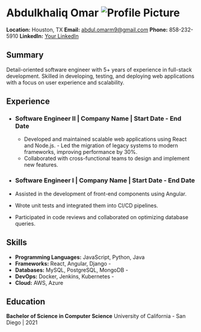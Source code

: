 
# Abdulkhaliq Omar ![Profile Picture](./profile.jpg) 

**Location:** Houston, TX 
**Email:** abdul.omarm9@gmail.com
**Phone:** 858-232-5910
**LinkedIn:** [Your LinkedIn](https://www.linkedin.com/in/yourusername/) 

## Summary 
Detail-oriented software engineer with 5+ years of experience in full-stack development. Skilled in developing, testing, and deploying web applications with a focus on user experience and scalability. 

## Experience
- ### Software Engineer II | Company Name | Start Date - End Date
  -  Developed and maintained scalable web applications using React and Node.js. - Led the migration of legacy systems to modern frameworks, improving performance by 30%.
  -  Collaborated with cross-functional teams to design and implement new features.
      
- ### Software Engineer I | Company Name | Start Date - End Date
-  Assisted in the development of front-end components using Angular.
- Wrote unit tests and integrated them into CI/CD pipelines.
- Participated in code reviews and collaborated on optimizing database queries.

## Skills 
- **Programming Languages:** JavaScript, Python, Java
- **Frameworks:** React, Angular, Django -
- **Databases:** MySQL, PostgreSQL, MongoDB -
- **DevOps:** Docker, Jenkins, Kubernetes -
- **Cloud:** AWS, Azure
## Education 

**Bachelor of Science in Computer Science** University of California - San Diego | 2021

